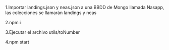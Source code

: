 1.Importar landings.json y neas.json a una BBDD de Mongo llamada Nasapp, las colecciones se llamarán landings y neas

2.npm i

3.Ejecutar el archivo utils/toNumber

4.npm start
